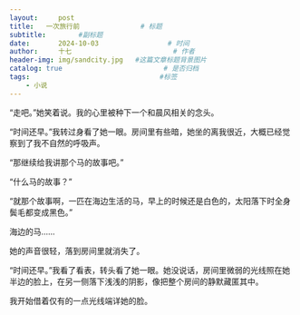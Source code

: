 ```yaml
---
layout:     post                       
title:   一次旅行前               # 标题
subtitle:        #副标题
date:       2024-10-03                 # 时间
author:     十七                         # 作者
header-img: img/sandcity.jpg   #这篇文章标题背景图片
catalog: true                         # 是否归档
tags:                                #标签
    - 小说
---
```

“走吧。”她笑着说。我的心里被种下一个和晨风相关的念头。

“时间还早。”我转过身看了她一眼。房间里有些暗，她坐的离我很近，大概已经觉察到了我不自然的呼吸声。

“那继续给我讲那个马的故事吧。”

“什么马的故事？”

“就那个故事啊，一匹在海边生活的马，早上的时候还是白色的，太阳落下时全身鬓毛都变成黑色。”

海边的马……










她的声音很轻，落到房间里就消失了。

“时间还早。”我看了看表，转头看了她一眼。她没说话，房间里微弱的光线照在她半边的脸上，在另一侧落下浅浅的阴影，像把整个房间的静默藏匿其中。

我开始借着仅有的一点光线端详她的脸。
